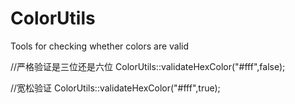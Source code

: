 # ColorUtils
Tools for checking whether colors are valid

//严格验证是三位还是六位
ColorUtils::validateHexColor("#fff",false);

//宽松验证
ColorUtils::validateHexColor("#fff",true);
